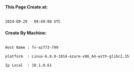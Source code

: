 
   
#### This Page Create at:

```bash

2024-09-29 - 09:49:08 UTC

```

#### Create By Machine:

```bash

Host Name : fv-az773-799

platform  : Linux-6.8.0-1014-azure-x86_64-with-glibc2.35

Ip Local  : 10.1.0.61

```

